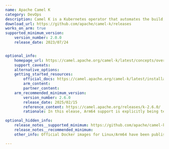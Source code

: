 ```yaml
---
name: Apache Camel K
category: DevOps
description: Camel K is a Kubernetes operator that automates the build, deployment, and management of Apache Camel integrations on cloud-native platforms. It supports advanced features like environment promotion, monitoring, scaling, Knative and Kafka integration, and resource tuning.
download_url: https://github.com/apache/camel-k/releases
works_on_arm: true
supported_minimum_version:
    version_number: 2.0.0
    release_date: 2023/07/24


optional_info:
    homepage_url: https://camel.apache.org/camel-k/latest/concepts/overview.html
    support_caveats:
    alternative_options:
    getting_started_resources:
        official_docs: https://camel.apache.org/camel-k/latest/installation/installation.html
        arm_content:
        partner_content:
    arm_recommended_minimum_version:
        version_number: 2.6.0
        release_date: 2025/02/15
        reference_content: https://camel.apache.org/releases/k-2.6.0/
        rationale: In this elease, Arm64 support is explicitly being tested and integrated into the CI pipeline, which gives a stronger baseline for Arm-optimized and Arm-validated builds.

optional_hidden_info:
    release_notes__supported_minimum: https://github.com/apache/camel-k/releases/tag/v2.0.0
    release_notes__recommended_minimum:
    other_info: Official Docker images for Linux/Arm64 have been published on Docker Hub starting with version 2.0.0.

---
```

